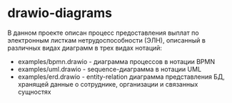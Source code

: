 # drawio-diagrams
В данном проекте описан процесс предоставления выплат по электронным листкам нетрудоспособности (ЭЛН),
описанный в различных видах диаграмм в трех видах нотаций:
* examples/bpmn.drawio  - диаграмма процессов в нотации BPMN
* examples/uml.drawio - sequence-диаграмма в нотации UML
* examples/erd.drawio - entity-relation диаграмма представления БД, хранящей данные о сотруднике, организации 
и связанных сущностях